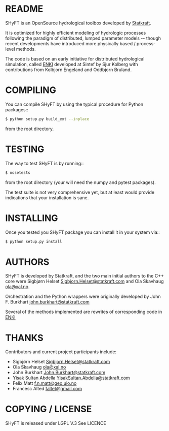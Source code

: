 README	
====================
SHyFT is an OpenSource hydrological toolbox developed by
[Statkraft](http://www.statkraft.com).

It is optimized for highly efficient modeling of hydrologic processes
following the paradigm of distributed, lumped parameter models -- though
recent developments have introduced more physically based / process-level
methods.

The code is based on an early initiative for distributed hydrological
simulation, called [ENKI](https://bitbucket.org/enkiopensource/enki)
developed at Sintef by Sjur Kolberg with contributions from Kolbjorn Engeland
and Oddbjorn Bruland.

COMPILING
=====================
You can compile SHyFT by using the typical procedure for Python packages::
```bash
$ python setup.py build_ext --inplace
```
from the root directory.

TESTING
====================
The way to test SHyFT is by running::
```bash
$ nosetests
```
from the root directory (your will need the numpy and pytest packages).

The test suite is not very comprehensive yet, but at least would provide
indications that your installation is sane.

INSTALLING
====================
Once you tested you SHyFT package you can install it in your system via::
```bash
$ python setup.py install
```
AUTHORS
====================
SHyFT is developed by Statkraft, and the two main initial authors to the C++ core were
Sigbjørn Helset <Sigbjorn.Helset@statkraft.com> and Ola Skavhaug <ola@xal.no>. 

Orchestration and the Python wrappers were originally developed by
John F. Burkhart <john.burkhart@statkraft.com>

Several of the methods implemented are rewrites of corresponding code in
[ENKI](https://bitbucket.org/enkiopensource/enki)

THANKS
====================

Contributors and current project participants include:
 * Sigbjørn Helset <Sigbjorn.Helset@statkraft.com>
 * Ola Skavhaug <ola@xal.no>
 * John Burkhart <John.Burkhart@statkraft.com>
 * Yisak Sultan Abdella <YisakSultan.Abdella@statkraft.com>
 * Felix Matt <f.n.matt@geo.uio.no>
 * Francesc Alted <faltet@gmail.com>



COPYING / LICENSE
====================
SHyFT is released under LGPL V.3
See LICENCE
